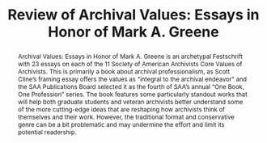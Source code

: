---
layout: post
title:  'Review of Archival Values: Essays in Honor of Mark A. Greene'
journal: Journal of Contemporary Archival Studies, Vol. 7
link: https://elischolar.library.yale.edu/jcas/vol7/iss1/22/
abstract: 'Archival Values: Essays in Honor of Mark A. Greene is an archetypal Festschrift with 23 essays on each of the 11 Society of American Archivists Core Values of Archivists. This is primarily a book about archival professionalism, as Scott Cline’s framing essay offers the values as "integral to the archival endeavor" and the SAA Publications Board selected it as the fourth of SAA’s annual “One Book, One Profession” series. The book features some particularly standout works that will help both graduate students and veteran archivists better understand some of the more cutting-edge ideas that are reshaping how archivists think of themselves and their work. However, the traditional format and conservative genre can be a bit problematic and may undermine the effort and limit its potential readership.'
---
